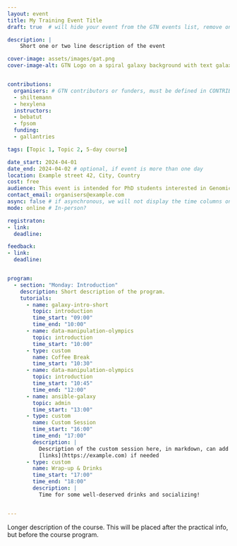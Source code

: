 ```yaml
---
layout: event
title: My Training Event Title
draft: true  # will hide your event from the GTN events list, remove once you are ready to announce your event

description: |
    Short one or two line description of the event

cover-image: assets/images/gat.png
cover-image-alt: GTN Logo on a spiral galaxy background with text galaxy admin training


contributions:
  organisers: # GTN contributors or funders, must be defined in CONTRIBUTORS.yaml
  - shiltemann
  - hexylena
  instructors:
  - bebatut
  - fpsom
  funding:
  - gallantries

tags: [Topic 1, Topic 2, 5-day course]

date_start: 2024-04-01
date_end: 2024-04-02 # optional, if event is more than one day
location: Example street 42, City, Country
cost: free
audience: This event is intended for PhD students interested in Genomics. A basic knowledge in R is useful but not required.
contact_email: organisers@example.com
async: false # if asynchronous, we will not display the time columns on the program
mode: online # In-person?

registraton:
- link:
  deadline:

feedback:
- link:
  deadline:


program:
  - section: "Monday: Introduction"
    description: Short description of the program.
    tutorials:
      - name: galaxy-intro-short
        topic: introduction
        time_start: "09:00"
        time_end: "10:00"
      - name: data-manipulation-olympics
        topic: introduction
        time_start: "10:00"
      - type: custom
        name: Coffee Break
        time_start: "10:30"
      - name: data-manipulation-olympics
        topic: introduction
        time_start: "10:45"
        time_end: "12:00"
      - name: ansible-galaxy
        topic: admin
        time_start: "13:00"
      - type: custom
        name: Custom Session
        time_start: "16:00"
        time_end: "17:00"
        description: |
          Description of the custom session here, in markdown, can add
          [links](https://example.com) if needed
      - type: custom
        name: Wrap-up & Drinks
        time_start: "17:00"
        time_end: "18:00"
        description: |
          Time for some well-deserved drinks and socializing!


---
```


Longer description of the course. This will be placed after the practical info, but before the course program.
